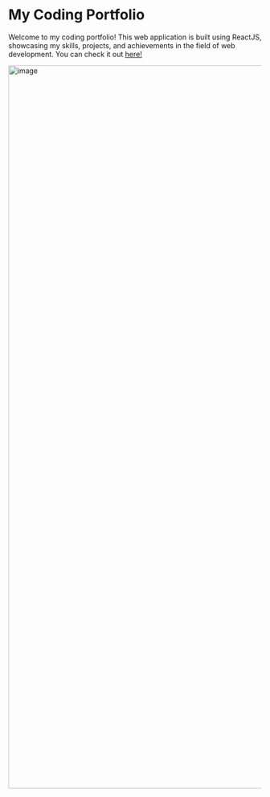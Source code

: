 # My Coding Portfolio

Welcome to my coding portfolio! This web application is built using ReactJS, showcasing my skills, projects, and achievements in the field of web development. You can check it out [here!]()

<img width="1440" alt="image" src="https://github.com/user-attachments/assets/2cf45360-3071-4d0b-8168-6e72250d5e57">




